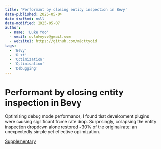 ```yaml
---
title: 'Performant by closing entity inspection in Bevy'
date-published: 2025-05-04
date-drafted: null
date-modified: 2025-05-07
author:
  - name: 'Luke Yoo'
  - email: w.lukeyoo@gmail.com
  - website1: https://github.com/micttyoid
tags:
  - 'Bevy'
  - 'Rust'
  - 'Optimization'
  - 'Optimisation'
  - 'Debugging'
---
```


# Performant by closing entity inspection in Bevy

Optimizing debug mode performance, I found that development plugins were
causing significant frame rate drop. Surprisingly, collapsing the entity
inspection dropdown alone restored ~30% of the original rate: an unexpectedly
simple yet effective optimization.

[Supplementary](https://youtu.be/LecH1C8iVkI)